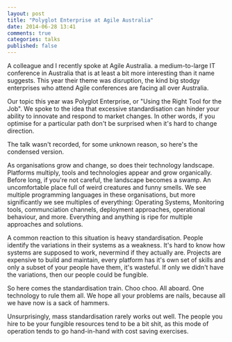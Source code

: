 ```yaml
---
layout: post
title: "Polyglot Enterprise at Agile Australia"
date: 2014-06-28 13:41
comments: true
categories: talks
published: false
---
```


A colleague and I recently spoke at Agile Australia. a medium-to-large IT conference in Australia that is at least a bit more interesting than it name suggests. This year their theme was disruption, the kind big stodgy enterprises who attend Agile conferences are facing all over Australia.

Our topic this year was Polyglot Enterprise, or "Using the Right Tool for the Job". We spoke to the idea that excessive standardisation can hinder your ability to innovate and respond to market changes. In other words, if you optimise for a particular path don't be surprised when it's hard to change direction.

The talk wasn't recorded, for some unknown reason, so here's the condensed version.

As organisations grow and change, so does their technology landscape. Platforms multiply, tools and technologies appear and grow organically. Before long, if you're not careful, the landscape becomes a swamp. An uncomfortable place full of weird creatures and funny smells. We see multiple programming languages in these organisations, but more significantly we see multiples of everything: Operating Systems, Monitoring tools, communciation channels, deployment approaches, operational behaviour, and more. Everything and anything is ripe for multiple approaches and solutions.

A common reaction to this situation is heavy standardisation. People identify the variations in their systems as a weakness. It's hard to know how systems are supposed to work, nevermind if they actually are. Projects are expensive to build and maintain, every platform has it's own set of skills and only a subset of your people have them, it's wasteful. If only we didn't have the variations, then our people could be fungible.

So here comes the standardisation train. Choo choo. All aboard. One technology to rule them all. We hope all your problems are nails, because all we have now is a sack of hammers.

Unsurprisingly, mass standardisation rarely works out well. The people you hire to be your fungible resources tend to be a bit shit, as this mode of operation tends to go hand-in-hand with cost saving exercises.
